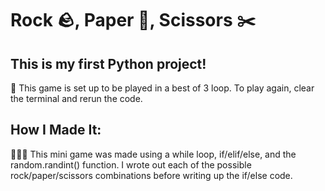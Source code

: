 # Rock 🪨, Paper 📄, Scissors ✂️

## This is my first Python project!
🔁 This game is set up to be played in a best of 3 loop. To play again, clear the terminal and rerun the code.

## How I Made It:
👩🏻‍💻 This mini game was made using a while loop, if/elif/else, and the random.randint() function.  I wrote out each of the possible rock/paper/scissors combinations before writing up the if/else code.
